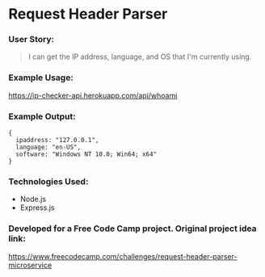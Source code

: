 # Request Header Parser #

### User Story: ###

> I can get the IP address, language, and OS that I'm currently using.


### Example Usage: ###
<https://ip-checker-api.herokuapp.com/api/whoami>

### Example Output: ###
```
{
  ipaddress: "127.0.0.1",
  language: "en-US",
  software: "Windows NT 10.0; Win64; x64"
}
```
### Technologies Used: ###
* Node.js
* Express.js

### Developed for a Free Code Camp project. Original project idea link: ###
<https://www.freecodecamp.com/challenges/request-header-parser-microservice>
